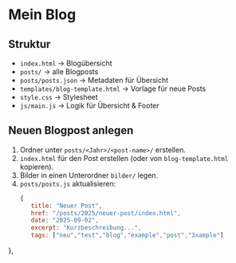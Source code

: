 # Mein Blog

## Struktur

- `index.html` → Blogübersicht
- `posts/` → alle Blogposts
- `posts/posts.json` → Metadaten für Übersicht
- `templates/blog-template.html` → Vorlage für neue Posts
- `style.css` → Stylesheet
- `js/main.js` → Logik für Übersicht & Footer

## Neuen Blogpost anlegen

1. Ordner unter `posts/<Jahr>/<post-name>/` erstellen.
2. `index.html` für den Post erstellen (oder von `blog-template.html` kopieren).
3. Bilder in einen Unterordner `bilder/` legen.
4. `posts/posts.js` aktualisieren:
   ```js
   {
      title: "Neuer Post",
      href: "/posts/2025/neuer-post/index.html",
      date: "2025-09-02",
      excerpt: "Kurzbeschreibung...",
      tags: ["neu","test","blog","example","post","3xample"]
  },
